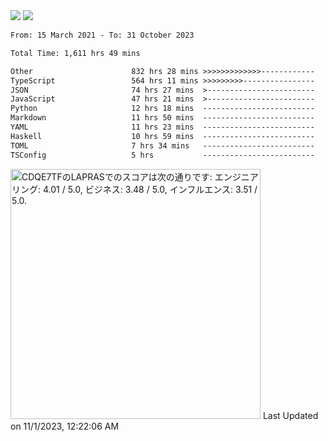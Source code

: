 <div>
  <img src="https://github-readme-stats.vercel.app/api?username=naporin0624&count_private=true&show_icons=true" />
  <img src="https://github-readme-stats.vercel.app/api/top-langs/?username=naporin0624&layout=compact&hide=css" />
  <!--START_SECTION:waka-->

```txt
From: 15 March 2021 - To: 31 October 2023

Total Time: 1,611 hrs 49 mins

Other                      832 hrs 28 mins >>>>>>>>>>>>>------------   51.65 %
TypeScript                 564 hrs 11 mins >>>>>>>>>----------------   35.00 %
JSON                       74 hrs 27 mins  >------------------------   04.62 %
JavaScript                 47 hrs 21 mins  >------------------------   02.94 %
Python                     12 hrs 18 mins  -------------------------   00.76 %
Markdown                   11 hrs 50 mins  -------------------------   00.73 %
YAML                       11 hrs 23 mins  -------------------------   00.71 %
Haskell                    10 hrs 59 mins  -------------------------   00.68 %
TOML                       7 hrs 34 mins   -------------------------   00.47 %
TSConfig                   5 hrs           -------------------------   00.31 %
```

<!--END_SECTION:waka-->
  
  <!--START_SECTION:lapras-card-->
<p ><a href="https://lapras.com/public/CDQE7TF" target="_blank" rel="noopener noreferrer"><img alt="CDQE7TFのLAPRASでのスコアは次の通りです: エンジニアリング: 4.01 / 5.0, ビジネス: 3.48 / 5.0, インフルエンス: 3.51 / 5.0." src="https://lapras-card-generator.vercel.app/api/svg?e=4.01&b=3.48&i=3.51&b1=%23232323&b2=%236d6d6d&i1=%23212121&i2=%23818181&l=ja" width="400" ></a>  
Last Updated on 11/1/2023, 12:22:06 AM</p>
<!--END_SECTION:lapras-card-->
</div>
